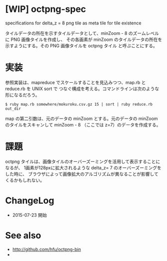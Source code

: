 # [WIP] octpng-spec
specifications for delta_z = 8 png tile as meta tile for tile existence

タイルデータの所在を示すタイルデータとして、minZoom - 8 のズームレベルに PNG 画像タイルを作成し、
その各画素が minZoom のタイルデータの所在を示すようにする。その PNG 画像タイルを octpng タイル
と呼ぶことにする。

# 実装

参照実装は、mapreduce でスケールすることを見込みつつ、map.rb と reduce.rb を UNIX sort で
つなぐ構成を考える。コマンドラインは次のような形になるだろう。

```
$ ruby map.rb somewhere/mokuroku.csv.gz 15 | sort | ruby reduce.rb out_dir
```

map の第二引数は、元のデータの minZoom とする。元のデータの minZoom のタイルをスキャンして
minZoom - 8 （ここでは z=7）のデータを作成する。

# 課題
octpng タイルは、画像タイルのオーバーズーミングを活用して表示することになるが、
1画素が128pxに拡大されるような delta_z= 7 のオーバーズーミングをした時に、
ブラウザによって画像拡大のアルゴリズムが異なることが影響してくるかもしれない。

# ChangeLog
- 2015-07-23 開始

# See also
- http://github.com/hfu/octpng-bin
- 
